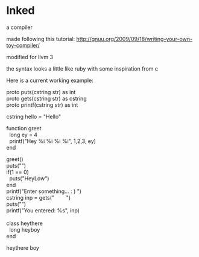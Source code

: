 Inked
=====

a compiler

made following this tutorial: http://gnuu.org/2009/09/18/writing-your-own-toy-compiler/

modified for llvm 3

the syntax looks a little like ruby with some inspiration from c

Here is a current working example:<br>

proto puts(cstring str) as int<br>
proto gets(cstring str) as cstring<br>
proto printf(cstring str) as int<br>

cstring hello = "Hello"<br>

function greet<br>
&nbsp;&nbsp;long ey = 4	<br>
&nbsp;&nbsp;printf("Hey %i %i %i %i", 1,2,3, ey)<br>
end<br>

greet()<br>
puts("")<br>
if(1 == 0)<br>
&nbsp;&nbsp;puts("HeyLow")<br>
end<br>
printf("Enter something... : ) ")<br>
cstring inp = gets("&nbsp;&nbsp;&nbsp;&nbsp;&nbsp;&nbsp;&nbsp;&nbsp;")<br>
puts("")<br>
printf("You entered: %s", inp)<br>
<br>
class heythere<br>
&nbsp;&nbsp;long heyboy<br>
end<br>

heythere boy
